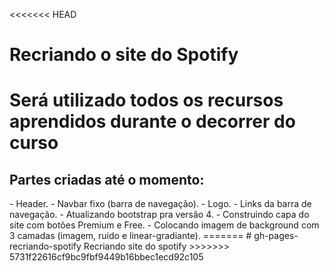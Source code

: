 <<<<<<< HEAD
<h1>Recriando o site do Spotify<h1>
<p>Será utilizado todos os recursos aprendidos durante o decorrer do curso
</p>

<h2>Partes criadas até o momento:</h2>
 - Header.
 - Navbar fixo (barra de navegação).
 - Logo.
 - Links da barra de navegação.
 - Atualizando bootstrap pra versão 4.
 - Construindo capa do site com botões Premium e Free.
 - Colocando imagem de background com 3 camadas (imagem, ruido e linear-gradiante).
=======
# gh-pages-recriando-spotify
Recriando site do spotify
>>>>>>> 5731f22616cf9bc9fbf9449b16bbec1ecd92c105
